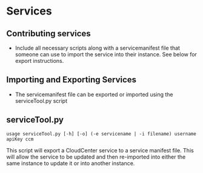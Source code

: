 # Services

## Contributing services
- Include all necessary scripts along with a servicemanifest file that someone can use to import the service into their instance. See below for export instructions.

## Importing and Exporting Services
- The servicemanifest file can be exported or imported using the serviceTool.py script

## serviceTool.py
`usage serviceTool.py [-h] [-o] (-e servicename | -i filename) username apiKey ccm`

This script will export a CloudCenter service to a service manifest file. This will allow the service to be updated and then re-imported
into either the same instance to update it or into another instance.
